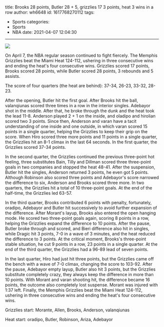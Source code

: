 title: Brooks 28 points, Butler 28 + 5, grizzlies 17 3 points, heat 3 wins in a row
author: wh6648
id: 1617768270112
tags: 
- Sports
categories: 
- Sports
- NBA
date: 2021-04-07 12:04:30
---
![](https://p1.itc.cn/images01/20210407/626795e363fc4a8bbc19a4ec4080bd03.jpeg)


On April 7, the NBA regular season continued to fight fiercely. The Memphis Grizzlies beat the Miami Heat 124-112, ushering in three consecutive wins and ending the heat's four consecutive wins. Grizzlies scored 17 points, Brooks scored 28 points, while Butler scored 28 points, 3 rebounds and 5 assists.

The score of four quarters (the heat are behind): 37-34, 26-23, 33-32, 28-23.

After the opening, Butler hit the first goal. After Brooks hit the ball, valanqiunas scored three times in a row in the interior singles. Adebayor shot in the middle. After that, he broke through the dunk and the heat took the lead 11-8. Anderson played 2 + 1 on the inside, and oladipo and hirolian scored two 3 points. Since then, Anderson and varan have a tacit understanding of one inside and one outside, in which varan scored 15 points in a single quarter, helping the Grizzlies to keep their grip on the score. When Hiro scored three more points and 11 points in a single quarter, the Grizzlies hit an 8-1 climax in the last 64 seconds. In the first quarter, the Grizzlies scored 37-34 points.

In the second quarter, the Grizzlies continued the previous three-point hot feeling, three substitutes Bain, Tilly and Dillman scored three three-point goals in two companies and stopped the heat 48-41. After the suspension, Butler hit the singles, Anderson returned 3 points, he even got 5 points. Although Robinson also scored three points and Adebayor's score narrowed the difference to six, Anderson and Brooks scored three more. In two quarters, the Grizzlies hit a total of 10 three-point goals. At the end of the half-time, the Grizzlies led 63-57.

In the third quarter, Brooks contributed 6 points with penalty, fortunately, oradipo, Adebayor and Butler hit successively to avoid further expansion of the difference. After Morant's layup, Brooks also entered the open hanging mode. He scored two three-point goals again, scoring 8 points in a row, helping the Grizzlies expand the difference to 10 points. After the pause, Butler broke through and scored, and Bieri difference also hit in singles, while Dragic hit 3 points, 7-0 in a wave of 3 minutes, and the heat reduced the difference to 3 points. At the critical moment, Brooks's three-point stable situation, he cut 9 points in a row, 23 points in a single quarter. At the end of the third quarter, the Grizzlies had a 96-89 lead of seven points.

In the last quarter, Hiro had just hit three points, but the Grizzlies came off the bench with a wave of 7-0 climax, changing the score to 103-92. After the pause, Adebayor empty layup, Butler also hit 3 points, but the Grizzlies substitute completely crazy, they always keep the difference in more than 10 points. With Morant and varan shooting hit, the difference became 16 points, the outcome also completely lost suspense. Morant was injured with 1:37 left. Finally, the Memphis Grizzlies beat the Miami Heat 124-112, ushering in three consecutive wins and ending the heat's four consecutive wins.

Grizzlies start: Morante, Allen, Brooks, Anderson, valanqiunas

Heat start: oradipo, Butler, Robinson, Ariza, Adebayor

